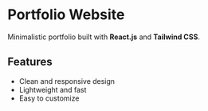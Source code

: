 # Portfolio Website

Minimalistic portfolio built with **React.js** and **Tailwind CSS**.

## Features
- Clean and responsive design
- Lightweight and fast
- Easy to customize
